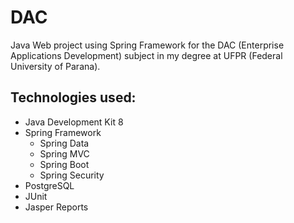 # DAC

Java Web project using Spring Framework for the DAC (Enterprise Applications Development) subject in my degree at UFPR (Federal University of Parana).


## Technologies used:
- Java Development Kit 8
- Spring Framework
  - Spring Data
  - Spring MVC
  - Spring Boot
  - Spring Security
- PostgreSQL
- JUnit
- Jasper Reports
